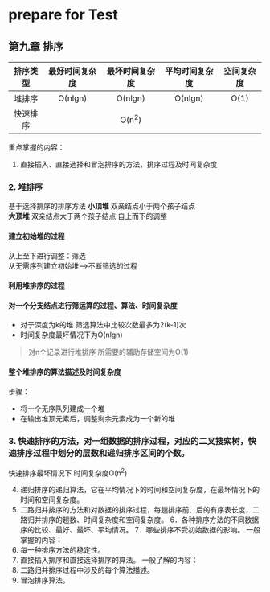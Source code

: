 # prepare for Test
## 第九章  排序
|排序类型|最好时间复杂度|最坏时间复杂度|平均时间复杂度|空间复杂度|
|:----:|:----:|:----:|:----:|:---:|
|堆排序|O(nlgn)|O(nlgn)|O(nlgn)|O(1)|
|快速排序||O(n<sup>2</sup>)|||

重点掌握的内容：
1. 直接插入、直接选择和冒泡排序的方法，排序过程及时间复杂度

### 2. 堆排序
基于选择排序的排序方法
**小顶堆** 双亲结点小于两个孩子结点  
 **大顶堆** 双亲结点大于两个孩子结点 自上而下的调整

#### 建立初始堆的过程
从上至下进行调整：筛选  
从无需序列建立初始堆——>不断筛选的过程
#### 利用堆排序的过程
#### 对一个分支结点进行筛运算的过程、算法、时间复杂度
* 对于深度为k的堆 筛选算法中比较次数最多为2(k-1)次  
* 时间复杂度最坏情况下为O(nlgn)

>对n个记录进行堆排序 所需要的辅助存储空间为O(1)

#### 整个堆排序的算法描述及时间复杂度
步骤：
* 将一个无序队列建成一个堆
* 在输出堆顶元素后，调整剩余元素成为一个新的堆  


### 3. 快速排序的方法，对一组数据的排序过程，对应的二叉搜索树，快速排序过程中划分的层数和递归排序区间的个数。
快速排序最坏情况下 时间复杂度O(n<sup>2</sup>)


4. 递归排序的递归算法，它在平均情况下的时间和空间复杂度，在最坏情况下的时间和空间复杂度。
5. 二路归并排序的方法和对数据的排序过程，每趟排序前、后的有序表长度，二路归并排序的趟数、时间复杂度和空间复杂度。
6．各种排序方法的不同数据序的比较、最好、最坏、平均情况。
7．哪些排序不受初始数据的影响。
一般掌握的内容：
1. 每一种排序方法的稳定性。
2. 直接插入排序和直接选择排序的算法。
一般了解的内容：
1. 二路归并排序过程中涉及的每个算法描述。
2. 冒泡排序算法。
